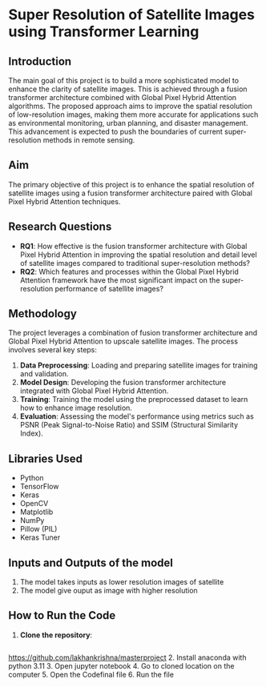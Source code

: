 # Super Resolution of Satellite Images using Transformer Learning

## Introduction

The main goal of this project is to build a more sophisticated model to enhance the clarity of satellite images. This is achieved through a fusion transformer architecture combined with Global Pixel Hybrid Attention algorithms. The proposed approach aims to improve the spatial resolution of low-resolution images, making them more accurate for applications such as environmental monitoring, urban planning, and disaster management. This advancement is expected to push the boundaries of current super-resolution methods in remote sensing.

## Aim

The primary objective of this project is to enhance the spatial resolution of satellite images using a fusion transformer architecture paired with Global Pixel Hybrid Attention techniques.

## Research Questions

- **RQ1**: How effective is the fusion transformer architecture with Global Pixel Hybrid Attention in improving the spatial resolution and detail level of satellite images compared to traditional super-resolution methods?
- **RQ2**: Which features and processes within the Global Pixel Hybrid Attention framework have the most significant impact on the super-resolution performance of satellite images?

## Methodology

The project leverages a combination of fusion transformer architecture and Global Pixel Hybrid Attention to upscale satellite images. The process involves several key steps:

1. **Data Preprocessing**: Loading and preparing satellite images for training and validation.
2. **Model Design**: Developing the fusion transformer architecture integrated with Global Pixel Hybrid Attention.
3. **Training**: Training the model using the preprocessed dataset to learn how to enhance image resolution.
4. **Evaluation**: Assessing the model's performance using metrics such as PSNR (Peak Signal-to-Noise Ratio) and SSIM (Structural Similarity Index).

## Libraries Used

- Python
- TensorFlow
- Keras
- OpenCV
- Matplotlib
- NumPy
- Pillow (PIL)
- Keras Tuner

## Inputs and Outputs of the model
1. The model takes inputs as lower resolution images of satellite
2. The model give ouput as image with higher resolution

## How to Run the Code

1. **Clone the repository**:
   ```bash
https://github.com/lakhankrishna/masterproject
2. Install anaconda with python 3.11
3. Open jupyter notebook
4. Go to cloned location on the computer
5. Open the Codefinal file 
6. Run the file